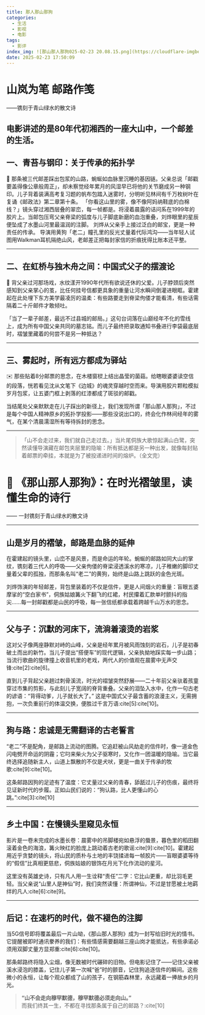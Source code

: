 ```yaml
---
title: 那人那山那狗
categories:
  - 生活
  - 影视
  - 电影
tags:
  - 影评
index_img: ![那山那人那狗025-02-23 20.08.15.png](https://cloudflare-imgbed-8ig.pages.dev/file/1740312651916_那山那人那狗025-02-23 20.08.15.png)
date: 2025-02-23 17:50:09
---
```

# 山岚为笔 邮路作笺
——镌刻于青山绿水的散文诗

电影讲述的是80年代初湘西的一座大山中，一个邮差的生活。
---

## 一、青苔与钢印：关于传承的拓扑学
📮 那条被三代邮差踩出包浆的山路，蜿蜒如血脉里沉睡的基因链。父亲总说「邮戳要盖得像公章般周正」，却未察觉经年累月的风湿早已将他的关节磨成另一种钢印。儿子背着装满高考复习题的帆布包踏入迷雾时，分明听见林间有千万枚树叶在复诵《邮政法》第二章第十条。
「你看这山里的雾，像不像阿妈纳鞋底的白棉线？」镜头穿过湘西层叠的翠峦，每一帧都是。将浸着晨露的诘问系在1999年的胶片上。当邮包压弯父亲脊梁的弧度与儿子脚底新磨的血泡重叠，刘烨眼里的星辰便坠成了水墨山河里最温润的注脚。
刘烨从父亲手上接过泛白的邮宝，更是一种责任的传承。
导演用黄狗「老二」瞳孔里的反光丈量着代际鸿沟——当年轻人试图用Walkman耳机隔绝山风，老邮差正把每封家信的折痕抚得比账本还平整。

---

## 二、在虹桥与独木舟之间：中国式父子的摆渡论
🎒 背父亲过河那场戏，水纹漾开1990年代所有欲说还休的父爱。儿子脖颈后突然感知到父亲掌心的茧，比任何挂号信都更具象的重量让河水瞬间倒灌进眼眶。霍建起在此处埋下东方美学最凌厉的温柔：有些路要走到脊梁佝偻才能看清，有些话需隔着二十斤邮件才敢倾吐。

「当了一辈子邮差，最远不过县城的邮局。」这句台词落在山巅经年不化的雪线上，成为所有中国父亲共同的墓志铭。而儿子最终把录取通知书叠进行李袋最底层时，褶皱里藏着的何尝不是另一种抵达？

---

## 三、雾起时，所有远方都成为驿站
✉️ 那些贴着8分邮票的思念，在木楼窗棂上结出晶莹的菌菇。给瞎眼婆婆读空信的段落，恍若看见沈从文笔下《边城》的魂灵穿越时空而来。导演用胶片颗粒模拟岁月包浆，让五婆门框上剥落的红漆都成了斑驳的邮戳。

当结尾处父亲默默走在儿子踩出的新径上，我们发现所谓「那山那人那狗」，不过是每个中国人精神原乡的拓扑学投影——那些没说出口的，终会化作林间经年的雾气，在某个清晨濡湿所有等待拆封的思念。

---

> 「山不会走过来，我们就自己走过去。」当片尾侗族大歌惊起满山白鹭，突然读懂导演藏在邮包夹层里的隐喻：所有抵达都是另一种出发，就像每封贴着邮票的牵挂，本就是为了被投递进时间的熔炉。（全文完）

# 🌄 **《那山那人那狗》：在时光褶皱里，读懂生命的诗行**
—— 一封镌刻于青山绿水的散文诗

---

## **山是岁月的褶皱，邮路是血脉的延伸**
在霍建起的镜头里，山峦不是风景，而是命运的年轮。蜿蜒的邮路如同大山的掌纹，镌刻着三代人的呼吸——父亲佝偻的脊梁浸透溪水的寒凉，儿子稚嫩的脚印丈量着父辈的孤独，而那条名叫“老二”的黄狗，始终是山路上跳跃的金色光斑。

刘烨饰演的年轻邮差，背包里装着的不仅是信件，更是人间烟火的重量：盲眼五婆摩挲的“空白家书”，侗族姑娘篝火下翻飞的红裙，村民攥着汇款单时颤抖的指尖……每一封邮戳都是山民的呼吸，每一张信纸都承载着跨越千山万水的思念。

---

## **父与子：沉默的河床下，流淌着滚烫的岩浆**
这对父子像两座静默对峙的山峰，父亲是经年累月被风雨蚀刻的岩石，儿子是初春破土而出的新竹。当儿子提出“搭便车”的现代逻辑，父亲执拗地踩实每一步山路；当流行歌曲的旋律撞上收音机里的老戏，两代人的价值观在晨雾中无声交锋:cite[2]:cite[6]。

直到儿子背起父亲趟过刺骨溪流，时光的褶皱突然舒展——二十年前父亲驮着孩童穿过市集的剪影，与此刻儿子宽阔的脊背重叠。父亲的泪坠入水中，化作一句古老的谚语：“背得动爹，儿子就长大了。” 这是中国式父子最含蓄的浪漫主义，无需拥抱，一次负重前行的体温交换，便胜过千言万语:cite[5]:cite[10]。

---

## **狗与路：忠诚是无需翻译的古老誓言**
“老二”不是配角，是邮路上流动的图腾。它追赶被山风劫走的信件时，像一道金色闪电劈开命运的阴霾；它叼来柴火为父子驱寒时，又化作一团温暖的隐喻。当它最终选择追随新主人，山道上飘散的不仅是犬吠，更是一曲关于传承的牧歌:cite[9]:cite[10]。

这条邮路因狗的足迹有了温度：它丈量过父亲的青春，舔舐过儿子的伤痕，最终将见证新时代的步履。正如山民们说的：“狗认路，比人更懂山的心跳。”:cite[3]:cite[10]

---

## **乡土中国：在慢镜头里窥见永恒**
影片是一卷未完成的水墨长卷：晨雾中的吊脚楼宛如悬浮的蜃景，暮色里的稻田翻滚着金色的海浪，篝火映红的脸庞上跳动着古老的歌谣:cite[9]:cite[10]。霍建起用近乎贪婪的镜头，将山民的质朴与土地的丰饶揉进每一帧胶片——盲眼婆婆等待的“假信”比真相更慈悲，侗族姑娘的银饰在月光下化作流动的星河。

这里没有英雄史诗，只有凡人用一生诠释“责任”二字：它比山更重，却比羽毛更轻。当父亲说“山里人是神仙”时，我们突然读懂：所谓神仙，不过是甘愿被土地羁绊的凡人:cite[6]:cite[9]。

---

## **后记：在速朽的时代，做不褪色的注脚**
当5G信号即将覆盖最后一片山坳，《那山那人那狗》成为一封写给旧时光的情书。它提醒被即时通讯豢养的我们：有些情感需要翻越三座山岗才能抵达，有些承诺必须用双脚丈量方显郑重:cite[6]:cite[10]。

那条邮路终将隐入尘烟，像无数被时代碾碎的旧物。但电影记住了——记住父亲被溪水浸泡的膝盖，记住儿子第一次喊“爸”时的颤音，记住狗追逐信件的瞬间。这些微小的永恒，让每个观众都成了山的孩子，在钢筋森林里，永远藏着一捧故乡的月光。

> **“山不会走向穆罕默德，穆罕默德必须走向山。”**  
> 而我们终其一生，不都在寻找那条属于自己的邮路？:cite[10]